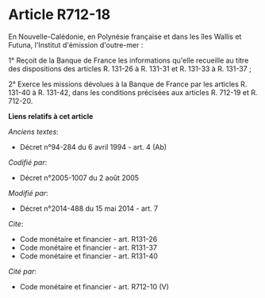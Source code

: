 # Article R712-18

En Nouvelle-Calédonie, en Polynésie française et dans les îles Wallis et Futuna, l'Institut d'émission d'outre-mer : 

1° Reçoit de la Banque de France les informations qu'elle recueille au titre des dispositions des articles R. 131-26 à R.
131-31 et R. 131-33 à R. 131-37 ; 

2° Exerce les missions dévolues à la Banque de France par les articles R. 131-40 à R. 131-42, dans les conditions précisées
aux articles R. 712-19 et R. 712-20.

**Liens relatifs à cet article**

_Anciens textes_:

  - Décret n°94-284 du 6 avril 1994 - art. 4 (Ab)

_Codifié par_:

  - Décret n°2005-1007 du 2 août 2005

_Modifié par_:

  - Décret n°2014-488 du 15 mai 2014 - art. 7

_Cite_:

  - Code monétaire et financier - art. R131-26
  - Code monétaire et financier - art. R131-37
  - Code monétaire et financier - art. R131-40

_Cité par_:

  - Code monétaire et financier - art. R712-10 (V)
